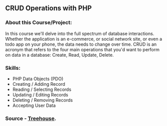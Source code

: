 ## CRUD Operations with PHP

### About this Course/Project:

In this course we'll delve into the full spectrum of database interactions. Whether the application is an e-commerce, or social network site, or even a todo app on your phone, the data needs to change over time. CRUD is an acronym that refers to the four main operations that you'd want to perform on data in a database: Create, Read, Update, Delete.

### Skills:

- PHP Data Objects (PDO)
- Creating / Adding Record
- Reading / Selecting Records
- Updating / Editing Records
- Deleting / Removing Records
- Accepting User Data

### Source - [Treehouse](https://teamtreehouse.com/techdegree).
